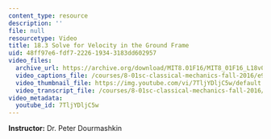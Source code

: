 ```yaml
---
content_type: resource
description: ''
file: null
resourcetype: Video
title: 18.3 Solve for Velocity in the Ground Frame
uid: 48ff97e6-fdf7-2226-1934-3183dd602957
video_files:
  archive_url: https://archive.org/download/MIT8.01F16/MIT8_01F16_L18v03_360p.mp4
  video_captions_file: /courses/8-01sc-classical-mechanics-fall-2016/e91bfb61f36f5d57b833f1b75939c7d7_7TljYDljC5w.vtt
  video_thumbnail_file: https://img.youtube.com/vi/7TljYDljC5w/default.jpg
  video_transcript_file: /courses/8-01sc-classical-mechanics-fall-2016/f8ae4488df1e3a4c0b0461b30fd7ee21_7TljYDljC5w.pdf
video_metadata:
  youtube_id: 7TljYDljC5w
---
```


**Instructor:** Dr. Peter Dourmashkin